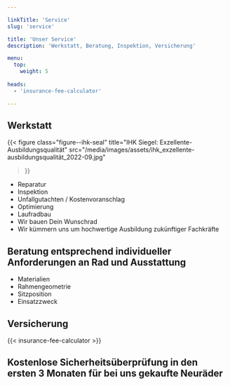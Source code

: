 ```yaml
---

linkTitle: 'Service'
slug: 'service'

title: 'Unser Service' 
description: 'Werkstatt, Beratung, Inspektion, Versicherung'

menu:
  top:
    weight: 5
    
heads:
  - 'insurance-fee-calculator'

---
```



## Werkstatt

{{< figure 
    class="figure--ihk-seal"
    title="IHK Siegel: Exzellente-Ausbildungsqualität"
    src="/media/images/assets/ihk_exzellente-ausbildungsqualität_2022-09.jpg"
>}}

+   Reparatur
+   Inspektion
+   Unfallgutachten / Kostenvoranschlag
+   Optimierung
+   Laufradbau
+   Wir bauen Dein Wunschrad
+   Wir kümmern uns um hochwertige Ausbildung zukünftiger Fachkräfte


## Beratung entsprechend individueller Anforderungen an Rad und Ausstattung

+   Materialien
+   Rahmengeometrie
+   Sitzposition
+   Einsatzzweck


## Versicherung

{{< insurance-fee-calculator >}}


## Kostenlose Sicherheitsüberprüfung in den ersten 3 Monaten für bei uns gekaufte Neuräder
